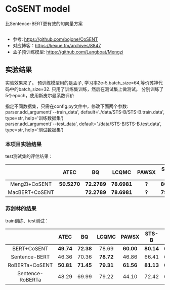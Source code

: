 # CoSENT model

比Sentence-BERT更有效的句向量方案

## 
- 参考: https://github.com/bojone/CoSENT
- 对应博客：https://kexue.fm/archives/8847
- 孟子预训练模型: https://github.com/Langboat/Mengzi


## 实验结果
实验效果来了。 预训练模型用的是孟子, 学习率2e-5,batch_size=64,等价苏神代码中的batch_size=32. 只用了训练集训练，然后在测试集上做测试。 分别训练了5个epoch，使用斯皮尔曼系数评价

指定不同数据集，只需在config.py文件中，修改下面两个参数:  
parser.add_argument('--train_data', default='./data/STS-B/STS-B.train.data', type=str, help='训练数据集')  
parser.add_argument('--test_data', default='./data/STS-B/STS-B.test.data', type=str, help='测试数据集')

### 本项目实验结果
test测试集的评估结果：

| | ATEC | BQ | LCQMC | PAWSX | STS-B |
| :-: | :-: | :-: | :-: | :-: | :-: |
| MengZi+CoSENT | **50.5270** | **72.2789** | **78.6981** | **?** | **80.15** |
| MacBERT+CoSENT |  | **72.2789** | **78.6981** | **?** | **79.33** |

### 苏剑林的结果
train训练、test测试：

| | ATEC | BQ | LCQMC | PAWSX | STS-B | Avg |
| :-: | :-: | :-: | :-: | :-: | :-: | :-: |
| BERT+CoSENT | **49.74** | **72.38** | 78.69 | **60.00** | **80.14** | **68.19** |
| Sentence-BERT | 46.36 | 70.36 | **78.72** | 46.86 | 66.41 | 61.74 |
| RoBERTa+CoSENT | **50.81** | **71.45** | **79.31** | **61.56** | **81.13** | **68.85** |
| Sentence-RoBERTa | 48.29 | 69.99 | 79.22 | 44.10 | 72.42 | 62.80 |


